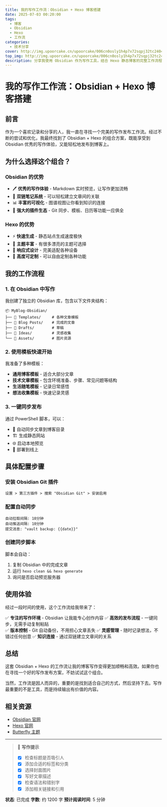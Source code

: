 ```yaml
---
title: 我的写作工作流：Obsidian + Hexo 博客搭建
date: 2025-07-03 00:20:00
tags: 
  - 博客
  - Obsidian
  - Hexo
  - 工作流
categories: 
  - 技术分享
cover: http://img.upoorcake.cn/upoorcake/006cn0osly1h4p7x72sqpj32tc2404qq (1).jpg
top_img: http://img.upoorcake.cn/upoorcake/006cn0osly1h4p7x72sqpj32tc2404qq (1).jpg
description: 分享我使用 Obsidian 作为写作工具，结合 Hexo 静态博客的完整工作流程，让写作和发布变得更加高效。
---
```


# 我的写作工作流：Obsidian + Hexo 博客搭建

## 前言

作为一个喜欢记录和分享的人，我一直在寻找一个完美的写作发布工作流。经过不断的尝试和优化，我最终找到了 Obsidian + Hexo 的组合方案，既能享受到 Obsidian 优秀的写作体验，又能轻松地发布到博客上。

## 为什么选择这个组合？

### Obsidian 的优势
- 🖊️ **优秀的写作体验** - Markdown 实时预览，让写作更加流畅
- 🔗 **双链笔记系统** - 可以轻松建立文章间的关联
- 📊 **丰富的可视化** - 图谱视图让你看到知识的连接
- 🔌 **强大的插件生态** - Git 同步、模板、日历等功能一应俱全

### Hexo 的优势  
- ⚡ **快速生成** - 静态站点生成速度极快
- 🎨 **主题丰富** - 有很多漂亮的主题可选择
- 📱 **响应式设计** - 完美适配各种设备
- 🔧 **高度可定制** - 可以自由定制各种功能

## 我的工作流程

### 1. 在 Obsidian 中写作
我创建了独立的 Obsidian 库，包含以下文件夹结构：
```
📦 MyBlog-Obsidian/
├── 📁 Templates/     # 各种文章模板
├── 📁 Blog Posts/    # 完成的文章
├── 📁 Drafts/        # 草稿
├── 📁 Ideas/         # 灵感收集
└── 📁 Assets/        # 图片资源
```

### 2. 使用模板快速开始
我准备了多种模板：
- **通用博客模板** - 适合大部分文章
- **技术文章模板** - 包含环境准备、步骤、常见问题等结构
- **生活随笔模板** - 记录日常感悟
- **想法收集模板** - 快速记录灵感

### 3. 一键同步发布
通过 PowerShell 脚本，可以：
- 🔄 自动同步文章到博客目录
- 🏗️ 生成静态网站
- 🌐 启动本地预览
- 🚀 部署到线上

## 具体配置步骤

### 安装 Obsidian Git 插件
```
设置 > 第三方插件 > 搜索 "Obsidian Git" > 安装启用
```

### 配置自动同步
```
自动拉取间隔: 10分钟
自动推送间隔: 10分钟  
提交消息: "vault backup: {{date}}"
```

### 创建同步脚本
脚本会自动：
1. 复制 Obsidian 中的完成文章
2. 运行 `hexo clean && hexo generate`
3. 询问是否启动预览服务器

## 使用体验

经过一段时间的使用，这个工作流给我带来了：

✅ **专注的写作环境** - Obsidian 让我能专心创作内容
✅ **高效的发布流程** - 一键同步，无需手动复制粘贴  
✅ **版本控制** - Git 自动备份，不用担心文章丢失
✅ **灵感管理** - 随时记录想法，不错过任何创意
✅ **知识连接** - 通过双链建立文章间的关系

## 总结

这套 Obsidian + Hexo 的工作流让我的博客写作变得更加顺畅和高效。如果你也在寻找一个好的写作发布方案，不妨试试这个组合。

当然，工作流是因人而异的，重要的是找到适合自己的方式，然后坚持下去。写作最重要的不是工具，而是持续输出有价值的内容。

## 相关资源

- [Obsidian 官网](https://obsidian.md/)
- [Hexo 官网](https://hexo.io/)
- [Butterfly 主题](https://butterfly.js.org/)

---

> 📝 **写作提示**
> - [x] 检查标题是否吸引人
> - [x] 添加合适的标签和分类  
> - [x] 选择封面图片
> - [x] 写好文章描述
> - [x] 检查语法和错别字
> - [x] 添加相关链接和引用

**状态**: 已完成
**字数**: 约 1200 字
**预计阅读时间**: 5 分钟
